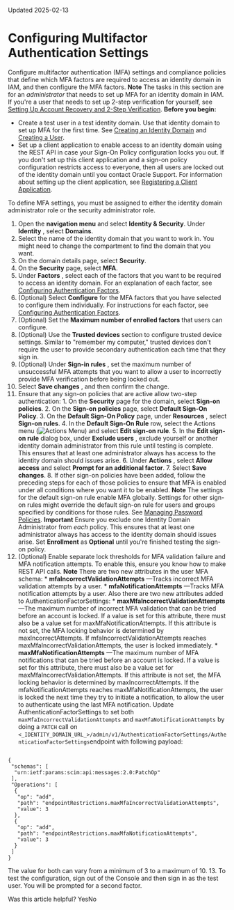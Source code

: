 Updated 2025-02-13
# Configuring Multifactor Authentication Settings
Configure multifactor authentication (MFA) settings and compliance policies that define which MFA factors are required to access an identity domain in IAM, and then configure the MFA factors.
**Note** The tasks in this section are for an _administrator_ that needs to set up MFA for an identity domain in IAM. If you're a user that needs to set up 2-step verification for yourself, see [Setting Up Account Recovery and 2-Step Verification](https://docs.oracle.com/en-us/iaas/Content/Identity/usersettings/manage_security_and_2_step_verification.htm#manage_security_and_2_step_verification "Set up and manage account recovery, 2-step verification, and generate bypass codes to ensure that you always have secure access to your account.").
**Before you begin:**
  * Create a test user in a test identity domain. Use that identity domain to set up MFA for the first time. See [Creating an Identity Domain](https://docs.oracle.com/en-us/iaas/Content/Identity/domains/to-create-new-identity-domain.htm#create-identity-domain "To create an identity domain in IAM, administrators need to know which identity domain type they want to create, in which compartment to create it, and the new identity domain administrator's sign-in credentials, if needed. The domain types that you're allowed to create are based on your subscription.") and [Creating a User](https://docs.oracle.com/en-us/iaas/Content/Identity/users/create-user-accounts.htm#top "Create a user account for a user in an OCI IAM identity domain.").
  * Set up a client application to enable access to an identity domain using the REST API in case your Sign-On Policy configuration locks you out. If you don't set up this client application and a sign-on policy configuration restricts access to everyone, then all users are locked out of the identity domain until you contact Oracle Support. For information about setting up the client application, see [Registering a Client Application](https://docs.oracle.com/en-us/iaas/Content/Identity/mfa/register-client-app.htm#register-client-app "Before you configure multifactor authentication \(MFA\) in an identity domain in IAM, register a client application so that you have the credentials \(client ID and client secret\) that are used for authentication in REST API calls. Oracle Support can use your client ID and client secret to help you troubleshoot if you have issues, for example, if you lock yourself out of an identity domain when configuring MFA.").


To define MFA settings, you must be assigned to either the identity domain administrator role or the security administrator role.
  1. Open the **navigation menu** and select **Identity & Security**. Under **Identity** , select **Domains**. 
  2. Select the name of the identity domain that you want to work in. You might need to change the compartment to find the domain that you want.
  3. On the domain details page, select **Security**.
  4. On the **Security** page, select **MFA**.
  5. Under **Factors** , select each of the factors that you want to be required to access an identity domain.
For an explanation of each factor, see [Configuring Authentication Factors](https://docs.oracle.com/en-us/iaas/Content/Identity/mfa/configure-authentication-factors.htm#configure-authentication-factors "You can configure the following authentication factors for an identity domain.").
  6. (Optional) Select **Configure** for the MFA factors that you have selected to configure them individually.
For instructions for each factor, see [Configuring Authentication Factors](https://docs.oracle.com/en-us/iaas/Content/Identity/mfa/configure-authentication-factors.htm#configure-authentication-factors "You can configure the following authentication factors for an identity domain.").
  7. (Optional) Set the **Maximum number of enrolled factors** that users can configure.
  8. (Optional) Use the **Trusted devices** section to configure trusted device settings. 
Similar to "remember my computer," trusted devices don't require the user to provide secondary authentication each time that they sign in.
  9. (Optional) Under **Sign-in rules** , set the maximum number of unsuccessful MFA attempts that you want to allow a user to incorrectly provide MFA verification before being locked out.
  10. Select **Save changes** , and then confirm the change.
  11. Ensure that any sign-on policies that are active allow two-step authentication: 
    1. On the **Security** page for the domain, select **Sign-on policies**.
    2. On the **Sign-on policies** page, select **Default Sign-On Policy**.
    3. On the **Default Sign-On Policy** page, under **Resources** , select **Sign-on rules**.
    4. In the **Default Sign-On Rule** row, select the Actions menu (![Actions Menu](https://docs.oracle.com/en-us/iaas/Content/libraries/global-images/actions-menu.png)) and select **Edit sign-on rule**.
    5. In the **Edit sign-on rule** dialog box, under **Exclude users** , exclude yourself or another identity domain administrator from this rule until testing is complete. This ensures that at least one administrator always has access to the identity domain should issues arise.
    6. Under **Actions** , select **Allow access** and select **Prompt for an additional factor**.
    7. Select **Save changes**.
    8. If other sign-on policies have been added, follow the preceding steps for each of those policies to ensure that MFA is enabled under all conditions where you want it to be enabled.
**Note**
The settings for the default sign-on rule enable MFA globally. Settings for other sign-on rules might override the default sign-on rule for users and groups specified by conditions for those rules. See [Managing Password Policies](https://docs.oracle.com/en-us/iaas/Content/Identity/passwordpolicies/Managing-Password-Policies.htm#topic_g2w_wms_l4b "Create and manage group-based password policies for an identity domain in IAM.").
**Important**
Ensure you exclude one Identity Domain Administrator from _each_ policy. This ensures that at least one administrator always has access to the identity domain should issues arise.
Set **Enrollment** as **Optional** until you're finished testing the sign-on policy.
  12. (Optional) Enable separate lock thresholds for MFA validation failure and MFA notification attempts. To enable this, ensure you know how to make REST API calls.
**Note** There are two new attributes in the user MFA schema:
     * **mfaIncorrectValidationAttempts** —Tracks incorrect MFA validation attempts by a user.
     * **mfaNotificationAttempts** —Tracks MFA notification attempts by a user.
Also there are two new attributes added to AuthenticationFactorSettings:
     * **maxMfaIncorrectValidationAttempts** —The maximum number of incorrect MFA validation that can be tried before an account is locked. If a value is set for this attribute, there must also be a value set for maxMfaNotificationAttempts. If this attribute is not set, the MFA locking behavior is determined by maxIncorrectAttempts. If mfaIncorrectValidationAttempts reaches maxMfaIncorrectValidationAttempts, the user is locked immediately.
     * **maxMfaNotificationAttempts** —The maximum number of MFA notifications that can be tried before an account is locked. If a value is set for this attribute, there must also be a value set for maxMfaIncorrectValidationAttempts. If this attribute is not set, the MFA locking behavior is determined by maxIncorrectAttempts. If the mfaNotificationAttempts reaches maxMfaNotificationAttempts, the user is locked the next time they try to initiate a notification, to allow the user to authenticate using the last MFA notification.
Update AuthenticationFactorSettings to set both` maxMfaIncorrectValidationAttempts` and `maxMfaNotificationAttempts` by doing a `PATCH` call on `<_IDENTITY_DOMAIN_URL_>/admin/v1/AuthenticationFactorSettings/AuthenticationFactorSettings`endpoint with following payload:
```

{
 "schemas": [
  "urn:ietf:params:scim:api:messages:2.0:PatchOp"
 ],
 "Operations": [
  {
   "op": "add",
   "path": "endpointRestrictions.maxMfaIncorrectValidationAttempts",
   "value": 3
  },
  {
   "op": "add",
   "path": "endpointRestrictions.maxMfaNotificationAttempts",
   "value": 3
  }
 ]
} 
```

The value for both can vary from a minimum of 3 to a maximum of 10.
  13. To test the configuration, sign out of the Console and then sign in as the test user.
You will be prompted for a second factor.


Was this article helpful?
YesNo

